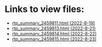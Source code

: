 # Links to view files:

* [rtp_summary_2459811.html (2022-8-19)](https://htmlpreview.github.io/?https://github.com/HERA-Team/H6C_Notebooks/blob/main/_rtp_summary_/rtp_summary_2459811.html)
* [rtp_summary_2459813.html (2022-8-21)](https://htmlpreview.github.io/?https://github.com/HERA-Team/H6C_Notebooks/blob/main/_rtp_summary_/rtp_summary_2459813.html)
* [rtp_summary_2459814.html (2022-8-22)](https://htmlpreview.github.io/?https://github.com/HERA-Team/H6C_Notebooks/blob/main/_rtp_summary_/rtp_summary_2459814.html)
* [rtp_summary_2459815.html (2022-8-23)](https://htmlpreview.github.io/?https://github.com/HERA-Team/H6C_Notebooks/blob/main/_rtp_summary_/rtp_summary_2459815.html)